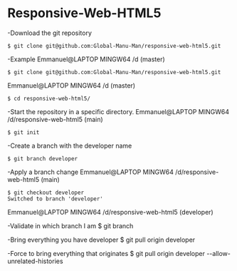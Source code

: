 # Responsive-Web-HTML5
-Download the git repository

    $ git clone git@github.com:Global-Manu-Man/responsive-web-html5.git
 
 -Example
 Emmanuel@LAPTOP MINGW64 /d (master)
 
    $ git clone git@github.com:Global-Manu-Man/responsive-web-html5.git
 
 Emmanuel@LAPTOP MINGW64 /d (master)
 
    $ cd responsive-web-html5/
 
 -Start the repository in a specific directory.
 Emmanuel@LAPTOP MINGW64 /d/responsive-web-html5 (main)
    
    $ git init
 
 -Create a branch with the developer name
    
    $ git branch developer

 
 -Apply a branch change
 Emmanuel@LAPTOP MINGW64 /d/responsive-web-html5 (main)
   
    $ git checkout developer
    Switched to branch 'developer'
   
 Emmanuel@LAPTOP MINGW64 /d/responsive-web-html5 (developer)
 
-Validate in which branch I am
    $ git branch
   
 -Bring everything you have developer
    $ git pull origin developer
   
 -Force to bring everything that originates
    $ git pull origin developer --allow-unrelated-histories
   
 


 
 
 

 

